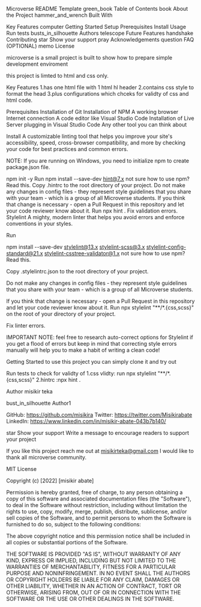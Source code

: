 Microverse README Template
green_book Table of Contents
book About the Project
hammer_and_wrench Built With

Key Features
computer Getting Started
Setup
Prerequisites
Install
Usage
Run tests
busts_in_silhouette Authors
telescope Future Features
handshake Contributing
star Show your support
pray Acknowledgements
question FAQ (OPTIONAL)
memo License


microverse is a small project is built to show how to prepare simple development enviroment


this project is limted to html and css only.


Key Features
1.has one html file with 1 html hl header
2.contains css style to format the head 
3.plus configurations which chceks for validty of css and html code.

Prerequisites
Installation of Git
Installation of NPM
A working browser
Internet connection
A code editor like Visual Studio Code
Installation of Live Server plugging in Visual Studio Code
Any other tool you can think about

Install
A customizable linting tool that helps you improve your site's accessibility, speed, cross-browser compatibility, and more by checking your code for best practices and common errors.

NOTE: If you are running on Windows, you need to initialize npm to create package.json file.

npm init -y
Run
npm install --save-dev hint@7.x
not sure how to use npm? Read this.
Copy .hintrc to the root directory of your project.
Do not make any changes in config files - they represent style guidelines that you share with your team - which is a group of all Microverse students.
If you think that change is necessary - open a Pull Request in this repository and let your code reviewer know about it.
Run
npx hint .
Fix validation errors.
Stylelint
A mighty, modern linter that helps you avoid errors and enforce conventions in your styles.

Run

npm install --save-dev stylelint@13.x stylelint-scss@3.x stylelint-config-standard@21.x stylelint-csstree-validator@1.x
not sure how to use npm? Read this.

Copy .stylelintrc.json to the root directory of your project.

Do not make any changes in config files - they represent style guidelines that you share with your team - which is a group of all Microverse students.

If you think that change is necessary - open a Pull Request in this repository and let your code reviewer know about it.
Run npx stylelint "**/*.{css,scss}" on the root of your directory of your project.

Fix linter errors.

IMPORTANT NOTE: feel free to research auto-correct options for Stylelint if you get a flood of errors but keep in mind that correcting style errors manually will help you to make a habit of writing a clean code!



Getting Started
to use this project you can simply clone it and try out


Run tests
to check for validty of 
1.css vlidty: run npx stylelint "**/*.{css,scss}"
2.hintrc :npx hint .


Author misikir teka


bust_in_silhouette Author1

GitHub: https://github.com/misikira
Twitter: https://twitter.com/Misikirabate
LinkedIn: https://www.linkedin.com/in/misikir-abate-043b7b140/

star Show your support
Write a message to encourage readers to support your project

If you like this project reach me out at misikirteka@gmail.com
I would like to thank
all microverse community.


MIT License

Copyright (c) [2022] [misikir abate]

Permission is hereby granted, free of charge, to any person obtaining a copy
of this software and associated documentation files (the "Software"), to deal
in the Software without restriction, including without limitation the rights
to use, copy, modify, merge, publish, distribute, sublicense, and/or sell
copies of the Software, and to permit persons to whom the Software is
furnished to do so, subject to the following conditions:

The above copyright notice and this permission notice shall be included in all
copies or substantial portions of the Software.

THE SOFTWARE IS PROVIDED "AS IS", WITHOUT WARRANTY OF ANY KIND, EXPRESS OR
IMPLIED, INCLUDING BUT NOT LIMITED TO THE WARRANTIES OF MERCHANTABILITY,
FITNESS FOR A PARTICULAR PURPOSE AND NONINFRINGEMENT. IN NO EVENT SHALL THE
AUTHORS OR COPYRIGHT HOLDERS BE LIABLE FOR ANY CLAIM, DAMAGES OR OTHER
LIABILITY, WHETHER IN AN ACTION OF CONTRACT, TORT OR OTHERWISE, ARISING FROM,
OUT OF OR IN CONNECTION WITH THE SOFTWARE OR THE USE OR OTHER DEALINGS IN THE
SOFTWARE.
